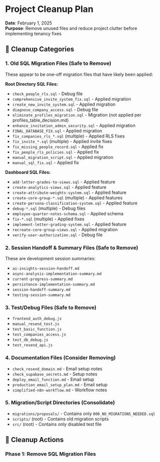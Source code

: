 # Project Cleanup Plan

**Date**: February 1, 2025  
**Purpose**: Remove unused files and reduce project clutter before implementing tenancy fixes

## 🎯 Cleanup Categories

### 1. Old SQL Migration Files (Safe to Remove)
These appear to be one-off migration files that have likely been applied:

**Root Directory SQL Files:**
- `check_people_rls.sql` - Debug file
- `comprehensive_invite_system_fix.sql` - Applied migration
- `create_new_invite_system.sql` - Applied migration  
- `diagnose_company_access.sql` - Debug file
- `eliminate_profiles_migration.sql` - Migration (not applied per profiles_table_decision.md)
- `enhance_invitation_admin_security.sql` - Applied migration
- `FINAL_DATABASE_FIX.sql` - Applied migration
- `fix_companies_rls_*.sql` (multiple) - Applied RLS fixes
- `fix_invite_*.sql` (multiple) - Applied invite fixes
- `fix_missing_people_record.sql` - Applied fix
- `fix_people_rls_policies.sql` - Applied fix
- `manual_migration_script.sql` - Applied migration
- `manual_sql_fix.sql` - Applied fix

**Dashboard SQL Files:**
- `add-letter-grades-to-views.sql` - Applied feature
- `create-analytics-views.sql` - Applied feature
- `create-attribute-weights-system.sql` - Applied feature
- `create-core-group-*.sql` (multiple) - Applied features
- `create-persona-classification-system.sql` - Applied feature
- `debug-*.sql` (multiple) - Debug files
- `employee-quarter-notes-schema.sql` - Applied schema
- `fix-*.sql` (multiple) - Applied fixes
- `implement-letter-grading-system.sql` - Applied feature
- `recreate-core-group-views.sql` - Applied migration
- `verify-user-authorization.sql` - Debug file

### 2. Session Handoff & Summary Files (Safe to Remove)
These are development session summaries:

- `ai-insights-session-handoff.md`
- `async-analysis-implementation-summary.md`
- `current-progress-summary.md`
- `persistence-implementation-summary.md`
- `session-handoff-summary.md`
- `testing-session-summary.md`

### 3. Test/Debug Files (Safe to Remove)
- `frontend_auth_debug.js`
- `manual_resend_test.js`
- `test_basic_function.js`
- `test_companies_access.js`
- `test_db_debug.js`
- `test_resend_api.js`

### 4. Documentation Files (Consider Removing)
- `check_resend_domain.md` - Email setup notes
- `check_supabase_secrets.md` - Setup notes
- `deploy_email_function.md` - Email setup
- `production_email_setup_plan.md` - Email setup
- `simplified-n8n-workflow.md` - Workflow notes

### 5. Migration/Script Directories (Consolidate)
- `migrations/proposals/` - Contains only `000_NO_MIGRATIONS_NEEDED.sql`
- `scripts/` (root) - Contains old migration scripts
- `src/` (root) - Contains only disabled test file

## 🧹 Cleanup Actions

### Phase 1: Remove SQL Migration Files
